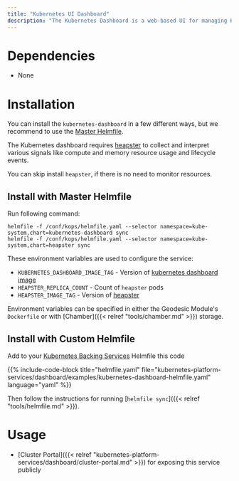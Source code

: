 ```yaml
---
title: "Kubernetes UI Dashboard"
description: "The Kubernetes Dashboard is a web-based UI for managing Kubernetes clusters that allows users to manage applications running in the cluster and troubleshoot them."
---
```


# Dependencies

* None

# Installation

You can install the `kubernetes-dashboard` in a few different ways, but we recommend to use the [Master Helmfile](https://github.com/cloudposse/geodesic/blob/master/rootfs/conf/kops/helmfile.yaml).

The Kubernetes dashboard requires [heapster](https://github.com/kubernetes/heapster) to collect and interpret various signals like compute and memory resource usage and lifecycle events.

You can skip install `heapster`, if there is no need to monitor resources.

## Install with Master Helmfile

Run following command:
```
helmfile -f /conf/kops/helmfile.yaml --selector namespace=kube-system,chart=kubernetes-dashboard sync
helmfile -f /conf/kops/helmfile.yaml --selector namespace=kube-system,chart=heapster sync
```

These environment variables are used to configure the service:

* `KUBERNETES_DASHBOARD_IMAGE_TAG` - Version of [kubernetes dashboard image](https://github.com/kubernetes/dashboard/releases)
* `HEAPSTER_REPLICA_COUNT` - Count of `heapster` pods
* `HEAPSTER_IMAGE_TAG` - Version of [heapster](https://github.com/kubernetes/heapster/releases)

Environment variables can be specified in either the Geodesic Module's `Dockerfile` or with [Chamber]({{< relref "tools/chamber.md" >}}) storage.

## Install with Custom Helmfile

Add to your [Kubernetes Backing Services](/kubernetes-backing-services) Helmfile this code

{{% include-code-block  title="helmfile.yaml" file="kubernetes-platform-services/dashboard/examples/kubernetes-dashboard-helmfile.yaml" language="yaml" %}}

Then follow the instructions for running [`helmfile sync`]({{< relref "tools/helmfile.md" >}}).

# Usage
* [Cluster Portal]({{< relref "kubernetes-platform-services/dashboard/cluster-portal.md" >}}) for exposing this service publicly
